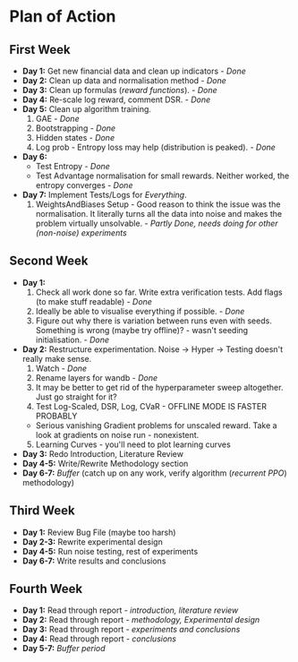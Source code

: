 # Plan of Action

## First Week

- **Day 1:** Get new financial data and clean up indicators - _Done_
- **Day 2:** Clean up data and normalisation method - _Done_
- **Day 3:** Clean up formulas (_reward functions_). - _Done_
- **Day 4:** Re-scale log reward, comment DSR. - _Done_
- **Day 5:** Clean up algorithm training.
  1. GAE - _Done_
  2. Bootstrapping - _Done_
  3. Hidden states - _Done_
  4. Log prob - Entropy loss may help (distribution is peaked). - _Done_
- **Day 6:**
  - Test Entropy - _Done_
  - Test Advantage normalisation for small rewards. Neither worked, the entropy converges - _Done_
- **Day 7:** Implement Tests/Logs for _Everything_.
  1. WeightsAndBiases Setup - Good reason to think the issue was the normalisation. It literally turns all the data into noise and makes the problem virtually unsolvable. - _Partly Done, needs doing for other (non-noise) experiments_

## Second Week

- **Day 1:**
  1. Check all work done so far. Write extra verification tests. Add flags (to make stuff readable) - _Done_
  2. Ideally be able to visualise everything if possible. - _Done_
  3. Figure out why there is variation between runs even with seeds. Something is wrong (maybe try offline)? - wasn't seeding initialisation. - _Done_
- **Day 2:** Restructure experimentation. Noise -> Hyper -> Testing doesn't really make sense.
  1. Watch - _Done_
  2. Rename layers for wandb - _Done_
  3. It may be better to get rid of the hyperparameter sweep altogether. Just go straight for it?
  4. Test Log-Scaled, DSR, Log, CVaR - OFFLINE MODE IS FASTER PROBABLY
  - Serious vanishing Gradient problems for unscaled reward. Take a look at gradients on noise run - nonexistent.
  5. Learning Curves - you'll need to plot learning curves
- **Day 3:** Redo Introduction, Literature Review
- **Day 4-5:** Write/Rewrite Methodology section
- **Day 6-7:** _Buffer_ (catch up on any work, verify algorithm (_recurrent PPO_) methodology)

## Third Week

- **Day 1:** Review Bug File (maybe too harsh)
- **Day 2-3:** Rewrite experimental design
- **Day 4-5:** Run noise testing, rest of experiments
- **Day 6-7:** Write results and conclusions

## Fourth Week

- **Day 1:** Read through report - _introduction, literature review_
- **Day 2:** Read through report - _methodology, Experimental design_
- **Day 3:** Read through report - _experiments and conclusions_
- **Day 4:** Read through report - _conclusions_
- **Day 5-7:** _Buffer period_
